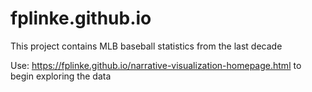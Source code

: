 # fplinke.github.io

This project contains MLB baseball statistics from the last decade

Use: https://fplinke.github.io/narrative-visualization-homepage.html to begin exploring the data
